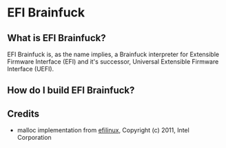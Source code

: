 # EFI Brainfuck 

## What is EFI Brainfuck? 

EFI Brainfuck is, as the name implies, a Brainfuck interpreter for Extensible
Firmware Interface (EFI) and it's successor, Universal Extensible Firmware 
Interface (UEFI).

## How do I build EFI Brainfuck?

## Credits

 * malloc implementation from [efilinux](https://github.com/mfleming/efilinux/), 
 Copyright (c) 2011, Intel Corporation

